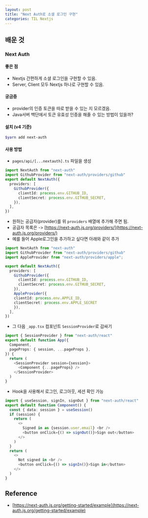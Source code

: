 ```yaml
---
layout: post
title: "Next Auth로 소셜 로그인 구현"
categories: TIL Nextjs
---
```


## 배운 것

### Next Auth

#### 좋은 점

- Nextjs 간편하게 소셜 로그인을 구현할 수 있음.
- Server, Client 모두 Nextjs 하나로 구현할 수 있음.

#### 궁금증

- provider의 인증 토큰을 따로 받을 수 있는 지 모르겠음.
- Java서버 백단에서 토큰 유효성 인증을 해줄 수 있는 방법이 있을까?

#### 설치 (v4 기준)

```bash
$yarn add next-auth
```

#### 사용 방법

- `pages/api/[...nextauth].ts` 파일을 생성

```TypeScript
import NextAuth from "next-auth"
import GithubProvider from "next-auth/providers/github"
export default NextAuth({
  providers: [
    GithubProvider({
      clientId: process.env.GITHUB_ID,
      clientSecret: process.env.GITHUB_SECRET,
    }),
  ],
})
```

- 원하는 공급자(provider)를 위 `providers` 배열에 추가해 주면 됨.
- 공급자 목록은 -> [https://next-auth.js.org/providers/](https://next-auth.js.org/providers/)
- 예를 들어 Apple로그인을 추가하고 싶다면 아래와 같이 추가

```TypeScript
import NextAuth from "next-auth"
import GithubProvider from "next-auth/providers/github"
import AppleProvider from "next-auth/providers/apple";

export default NextAuth({
  providers: [
    GithubProvider({
      clientId: process.env.GITHUB_ID,
      clientSecret: process.env.GITHUB_SECRET,
    }),
    AppleProvider({
    clientId: process.env.APPLE_ID,
    clientSecret: process.env.APPLE_SECRET
    }),
  ],
})
```

- 그 다음 `_app.tsx` 컴포넌트 `SessionProvider`로 감싸기

```TypeScript
import { SessionProvider } from "next-auth/react"
export default function App({
  Component,
  pageProps: { session, ...pageProps },
}) {
  return (
    <SessionProvider session={session}>
      <Component {...pageProps} />
    </SessionProvider>
  )
}
```

- Hook을 사용해서 로그인, 로그아웃, 세션 확인 가능

```TypeScript
import { useSession, signIn, signOut } from "next-auth/react"
export default function Component() {
  const { data: session } = useSession()
  if (session) {
    return (
      <>
        Signed in as {session.user.email} <br />
        <button onClick={() => signOut()}>Sign out</button>
      </>
    )
  }
  return (
    <>
      Not signed in <br />
      <button onClick={() => signIn()}>Sign in</button>
    </>
  )
}
```

## Reference

- [https://next-auth.js.org/getting-started/example](https://next-auth.js.org/getting-started/example)
